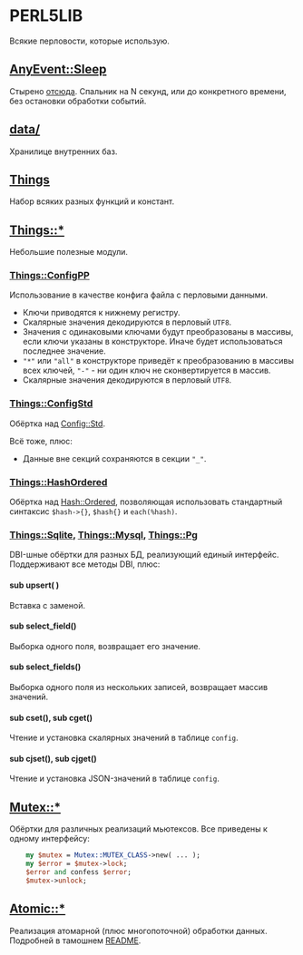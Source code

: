# PERL5LIB

Всякие перловости, которые использую.

## [AnyEvent::Sleep](AnyEvent/Sleep.pm)

Стырено [отсюда](https://github.com/iarna/AnyEvent-Sleep). Спальник на N секунд, или до конкретного времени, без остановки обработки событий.

## [data/](data/)

Хранилице внутренних баз.

## [Things](Things.pm)

Набор всяких разных функций и констант.

## [Things::*](Things/)

Небольшие полезные модули.

### [Things::ConfigPP](Things/ConfigPP.pm)

Использование в качестве конфига файла с перловыми данными.

  * Ключи приводятся к нижнему регистру.
  * Скалярные значения декодируются в перловый `UTF8`.
  * Значения с одинаковыми ключами будут преобразованы в массивы, если ключи указаны в конструкторе. Иначе будет использоваться последнее значение.
  * `"*"` или `"all"` в конструкторе приведёт к преобразованию в массивы всех ключей, `"-"` - ни один ключ не сконвертируется в массив.
  * Скалярные значения декодируются в перловый `UTF8`.

### [Things::ConfigStd](Things/ConfigStd.pm)

Обёртка над [Config::Std](https://metacpan.org/pod/Config::Std).

Всё тоже, плюс:
 
  * Данные вне секций сохраняются в секции `"_"`.

### [Things::HashOrdered](Things/HashOrdered.pm)

Обёртка над [Hash::Ordered](https://metacpan.org/pod/Hash::Ordered), позволяющая использовать стандартный синтаксис `$hash->{}`, `$hash{}` и `each(%hash)`.

### [Things::Sqlite](Things/Sqlite.pm), [Things::Mysql](Things/Mysql.pm),  [Things::Pg](Things/Pg.pm)

DBI-шные обёртки для разных БД, реализующий единый интерфейс. Поддерживают все методы DBI, плюс:

#### sub upsert( )

Вставка с заменой.

#### sub select_field()

Выборка одного поля, возвращает его значение.

#### sub select_fields()

Выборка одного поля из нескольких записей, возвращает массив значений.

#### sub cset(), sub cget()

Чтение и установка скалярных значений в таблице `config`.

#### sub cjset(), sub cjget()

Чтение и установка JSON-значений в таблице `config`.

## [Mutex::*](Mutex/)

Обёртки для различных реализаций мьютексов. Все приведены к одному интерфейсу:

```perl
    my $mutex = Mutex::MUTEX_CLASS->new( ... );
    my $error = $mutex->lock;
    $error and confess $error;
    $mutex->unlock;
```

## [Atomic::*](Atomic/)

Реализация атомарной (плюс многопоточной) обработки данных. Подробней в тамошнем [README](Atomic/README.md).

